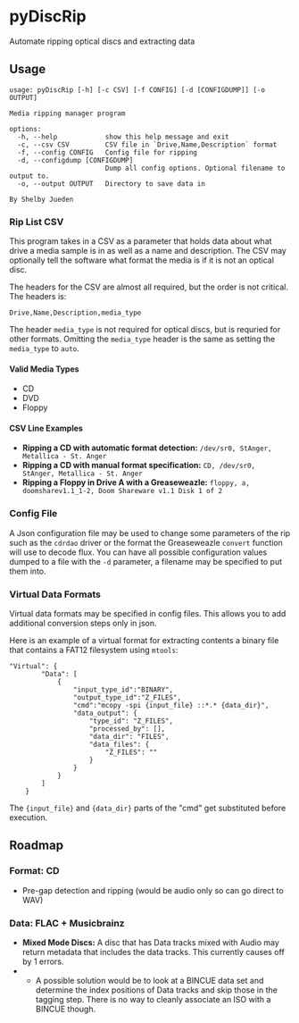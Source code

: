 # pyDiscRip
Automate ripping optical discs and extracting data

## Usage

```
usage: pyDiscRip [-h] [-c CSV] [-f CONFIG] [-d [CONFIGDUMP]] [-o OUTPUT]

Media ripping manager program

options:
  -h, --help            show this help message and exit
  -c, --csv CSV         CSV file in `Drive,Name,Description` format
  -f, --config CONFIG   Config file for ripping
  -d, --configdump [CONFIGDUMP]
                        Dump all config options. Optional filename to output to.
  -o, --output OUTPUT   Directory to save data in

By Shelby Jueden
```
### Rip List CSV
This program takes in a CSV as a parameter that holds data about what drive a media sample is in as well as a name and description. The CSV may optionally tell the software what format the media is if it is not an optical disc.

The headers for the CSV are almost all required, but the order is not critical. The headers is:
```
Drive,Name,Description,media_type
```

The header `media_type` is not required for optical discs, but is requried for other formats. Omitting the `media_type` header is the same as setting the `media_type` to `auto`.

#### Valid Media Types

- CD
- DVD
- Floppy

#### CSV Line Examples

- **Ripping a CD with automatic format detection:** `/dev/sr0, StAnger, Metallica - St. Anger`
- **Ripping a CD with manual format specification:** `CD, /dev/sr0, StAnger, Metallica - St. Anger`
- **Ripping a Floppy in Drive A with a Greaseweazle:** `floppy, a, doomsharev1.1_1-2, Doom Shareware v1.1 Disk 1 of 2`

### Config File

A Json configuration file may be used to change some parameters of the rip such as the `cdrdao` driver or the format the Greaseweazle `convert` function will use to decode flux. You can have all possible configuration values dumped to a file with the `-d` parameter, a filename may be specified to put them into.

### Virtual Data Formats
Virtual data formats may be specified in config files. This allows you to add additional conversion steps only in json.

Here is an example of a virtual format for extracting contents a binary file that contains a FAT12 filesystem using `mtools`:

```
"Virtual": {
        "Data": [
            {
                "input_type_id":"BINARY",
                "output_type_id":"Z_FILES",
                "cmd":"mcopy -spi {input_file} ::*.* {data_dir}",
                "data_output": {
                    "type_id": "Z_FILES",
                    "processed_by": [],
                    "data_dir": "FILES",
                    "data_files": {
                        "Z_FILES": ""
                    }
                }
            }
        ]
    }
```

The `{input_file}` and `{data_dir}` parts of the "cmd" get substituted before execution.

## Roadmap


### Format: CD
 - Pre-gap detection and ripping (would be audio only so can go direct to WAV)

### Data: FLAC + Musicbrainz

 - **Mixed Mode Discs:** A disc that has Data tracks mixed with Audio may return metadata that includes the data tracks. This currently causes off by 1 errors.
 - - A possible solution would be to look at a BINCUE data set and determine the index positions of Data tracks and skip those in the tagging step. There is no way to cleanly associate an ISO with a BINCUE though.


